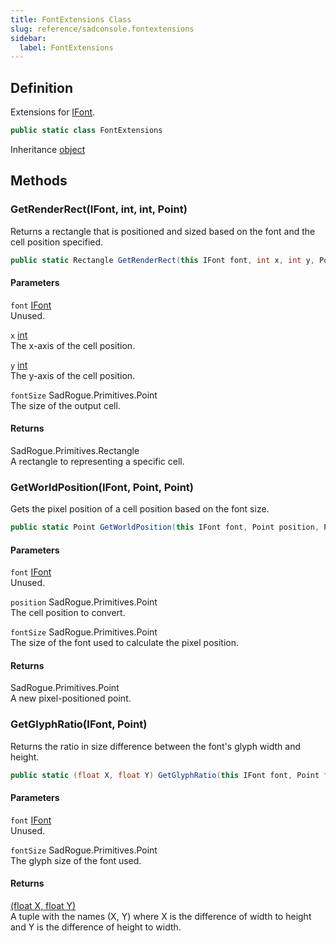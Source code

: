```yaml
---
title: FontExtensions Class
slug: reference/sadconsole.fontextensions
sidebar:
  label: FontExtensions
---
```

## Definition

Extensions for [IFont](../sadconsole.ifont/).

```csharp title="C#"
public static class FontExtensions
```

Inheritance [object](https://learn.microsoft.com/dotnet/api/system.object/)

## Methods

### GetRenderRect(IFont, int, int, Point)

Returns a rectangle that is positioned and sized based on the font and the cell position specified.

```csharp title="C#"
public static Rectangle GetRenderRect(this IFont font, int x, int y, Point fontSize)
```

#### Parameters

`font` [IFont](../sadconsole.ifont/)  
Unused.

`x` [int](https://learn.microsoft.com/dotnet/api/system.int32/)  
The x-axis of the cell position.

`y` [int](https://learn.microsoft.com/dotnet/api/system.int32/)  
The y-axis of the cell position.

`fontSize` SadRogue.Primitives.Point  
The size of the output cell.

#### Returns

SadRogue.Primitives.Rectangle  
A rectangle to representing a specific cell.

### GetWorldPosition(IFont, Point, Point)

Gets the pixel position of a cell position based on the font size.

```csharp title="C#"
public static Point GetWorldPosition(this IFont font, Point position, Point fontSize)
```

#### Parameters

`font` [IFont](../sadconsole.ifont/)  
Unused.

`position` SadRogue.Primitives.Point  
The cell position to convert.

`fontSize` SadRogue.Primitives.Point  
The size of the font used to calculate the pixel position.

#### Returns

SadRogue.Primitives.Point  
A new pixel-positioned point.

### GetGlyphRatio(IFont, Point)

Returns the ratio in size difference between the font's glyph width and height.

```csharp title="C#"
public static (float X, float Y) GetGlyphRatio(this IFont font, Point fontSize)
```

#### Parameters

`font` [IFont](../sadconsole.ifont/)  
Unused.

`fontSize` SadRogue.Primitives.Point  
The glyph size of the font used.

#### Returns

[(float X, float Y)](https://learn.microsoft.com/dotnet/api/system.single/)  
A tuple with the names (X, Y) where X is the difference of width to height and Y is the difference of height to width.